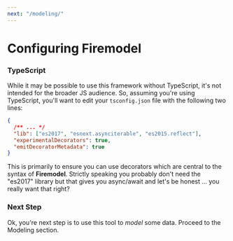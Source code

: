 ```yaml
---
next: "/modeling/"
---
```


# Configuring Firemodel

### TypeScript

While it may be possible to use this framework without TypeScript, it's not intended for the broader JS audience. So, assuming you're using TypeScript, you'll want to edit your `tsconfig.json` file with the following two lines:

```json
{
  /** ... */
  "lib": ["es2017", "esnext.asynciterable", "es2015.reflect"],
  "experimentalDecorators": true,
  "emitDecoratorMetadata": true
}
```

This is primarily to ensure you can use decorators which are central to the syntax of **Firemodel**. Strictly speaking you probably don't need the "es2017" library but that gives you async/await and let's be honest ... you really want that right?

### Next Step

Ok, you're next step is to use this tool to _model_ some data. Proceed to the Modeling section.
